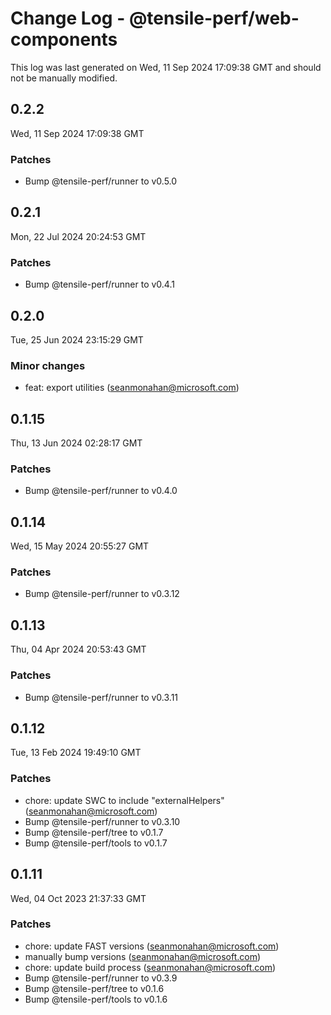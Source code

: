 # Change Log - @tensile-perf/web-components

This log was last generated on Wed, 11 Sep 2024 17:09:38 GMT and should not be manually modified.

<!-- Start content -->

## 0.2.2

Wed, 11 Sep 2024 17:09:38 GMT

### Patches

- Bump @tensile-perf/runner to v0.5.0

## 0.2.1

Mon, 22 Jul 2024 20:24:53 GMT

### Patches

- Bump @tensile-perf/runner to v0.4.1

## 0.2.0

Tue, 25 Jun 2024 23:15:29 GMT

### Minor changes

- feat: export utilities (seanmonahan@microsoft.com)

## 0.1.15

Thu, 13 Jun 2024 02:28:17 GMT

### Patches

- Bump @tensile-perf/runner to v0.4.0

## 0.1.14

Wed, 15 May 2024 20:55:27 GMT

### Patches

- Bump @tensile-perf/runner to v0.3.12

## 0.1.13

Thu, 04 Apr 2024 20:53:43 GMT

### Patches

- Bump @tensile-perf/runner to v0.3.11

## 0.1.12

Tue, 13 Feb 2024 19:49:10 GMT

### Patches

- chore: update SWC to include "externalHelpers" (seanmonahan@microsoft.com)
- Bump @tensile-perf/runner to v0.3.10
- Bump @tensile-perf/tree to v0.1.7
- Bump @tensile-perf/tools to v0.1.7

## 0.1.11

Wed, 04 Oct 2023 21:37:33 GMT

### Patches

- chore: update FAST versions (seanmonahan@microsoft.com)
- manually bump versions (seanmonahan@microsoft.com)
- chore: update build process (seanmonahan@microsoft.com)
- Bump @tensile-perf/runner to v0.3.9
- Bump @tensile-perf/tree to v0.1.6
- Bump @tensile-perf/tools to v0.1.6
